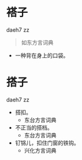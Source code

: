 # 褡子
daeh7 zz
> 如东方言词典
- 一种背在身上的口袋。

# 搭子
daeh7 zz
+ 搭扣。
  * 东台方言词典
+ 不正当的搭档。
  * 东台方言词典
+ 钌铞儿，扣住门窗的铁钩。
  * 兴化方言词典

